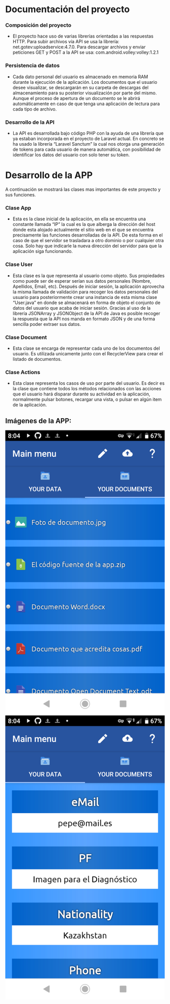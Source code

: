 # Documentación del proyecto

### Composición del proyecto
- El proyecto hace uso de varias librerías orientadas a las respuestas HTTP. Para subir archivos vía API se usa la librería: net.gotev:uploadservice:4.7.0. Para descargar archivos y enviar peticiones GET y POST a la API se usa: com.android.volley:volley:1.2.1

### Persistencia de datos
- Cada dato personal del usuario es almacenado en memoria RAM durante la ejecución de la aplicación. Los documentos que el usuario desee visualizar, se descargarán en su carpeta de descargas del almacenamiento para su posterior visualización por parte del mismo. Aunque el proceso de apertura de un documento se le abrirá automáticamente en caso de que tenga una aplicación de lectura para cada tipo de archivo.

### Desarrollo de la API
- La API es desarrollada bajo código PHP con la ayuda de una librería que ya estaban incorporada en el proyecto de Laravel actual. En concreto se ha usado la librería “Laravel Sanctum” la cual nos otorga una generación de tokens para cada usuario de manera automática, con posibilidad de identificar los datos del usuario con solo tener su token.

# Desarrollo de la APP
A continuación se mostrará las clases mas importantes de este proyecto y sus funciones.

### Clase App
- Esta es la clase inicial de la aplicación, en ella se encuentra una constante llamada “IP” la cual es la que alberga la dirección del host donde esta alojado actualmente el sitio web en el que se encuentra precisamente las funciones desarrolladas de la API. De esta forma en el caso de que el servidor se trasladara a otro dominio o por cualquier otra cosa. Solo hay que indicarle la nueva dirección del servidor para que la aplicación siga funcionando.

### Clase User
- Esta clase es la que representa al usuario como objeto. Sus propiedades como puede ser de esperar serían sus datos personales (Nombre, Apellidos, Email, etc). Después de iniciar sesión, la aplicación aprovecha la misma llamada de validación para recoger los datos personales del usuario para posteriormente crear una instancia de esta misma clase “User.java” en donde se almacenará en forma de objeto el conjunto de datos del usuario que acaba de iniciar sesión. Gracias al uso de la librería JSONArray y JSONObject de la API de Java es posible recoger la respuesta que la API nos manda en formato JSON y de una forma sencilla poder extraer sus datos.

### Clase Document
- Esta clase se encarga de representar cada uno de los documentos del usuario. Es utilizada unicamente junto con el RecyclerView para crear el listado de documentos.

### Clase Actions
- Esta clase representa los casos de uso por parte del usuario. Es decir es la clase que contiene todos los métodos relacionados con las acciones que el usuario hará disparar durante su actividad en la aplicación, normalmente pulsar botones, recargar una vista, o pulsar en algún item de la aplicación.

## Imágenes de la APP:
![Demo1](demo1.jpeg)
![Demo2](demo2.jpeg)

